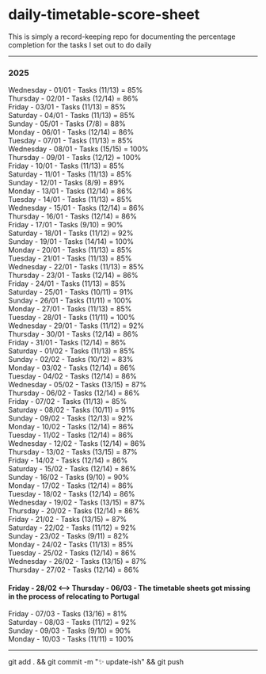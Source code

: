 # daily-timetable-score-sheet

This is simply a record-keeping repo for documenting the percentage completion for the tasks I set out to do daily    

---
### 2025

Wednesday - 01/01 - Tasks (11/13) = 85%  
Thursday - 02/01 - Tasks (12/14) = 86%  
Friday - 03/01 - Tasks (11/13) = 85%  
Saturday - 04/01 - Tasks (11/13) = 85%  
Sunday - 05/01 - Tasks (7/8) = 88%  
Monday - 06/01 - Tasks (12/14) = 86%  
Tuesday - 07/01 - Tasks (11/13) = 85%  
Wednesday - 08/01 - Tasks (15/15) = 100%  
Thursday - 09/01 - Tasks (12/12) = 100%  
Friday - 10/01 - Tasks (11/13) = 85%  
Saturday - 11/01 - Tasks (11/13) = 85%  
Sunday - 12/01 - Tasks (8/9) = 89%  
Monday - 13/01 - Tasks (12/14) = 86%  
Tuesday - 14/01 - Tasks (11/13) = 85%  
Wednesday - 15/01 - Tasks (12/14) = 86%  
Thursday - 16/01 - Tasks (12/14) = 86%  
Friday - 17/01 - Tasks (9/10) = 90%  
Saturday - 18/01 - Tasks (11/12) = 92%  
Sunday - 19/01 - Tasks (14/14) = 100%  
Monday - 20/01 - Tasks (11/13) = 85%  
Tuesday - 21/01 - Tasks (11/13) = 85%  
Wednesday - 22/01 - Tasks (11/13) = 85%  
Thursday - 23/01 - Tasks (12/14) = 86%  
Friday - 24/01 - Tasks (11/13) = 85%  
Saturday - 25/01 - Tasks (10/11) = 91%  
Sunday - 26/01 - Tasks (11/11) = 100%  
Monday - 27/01 - Tasks (11/13) = 85%  
Tuesday - 28/01 - Tasks (11/11) = 100%  
Wednesday - 29/01 - Tasks (11/12) = 92%  
Thursday - 30/01 - Tasks (12/14) = 86%  
Friday - 31/01 - Tasks (12/14) = 86%  
Saturday - 01/02 - Tasks (11/13) = 85%  
Sunday - 02/02 - Tasks (10/12) = 83%  
Monday - 03/02 - Tasks (12/14) = 86%  
Tuesday - 04/02 - Tasks (12/14) = 86%  
Wednesday - 05/02 - Tasks (13/15) = 87%  
Thursday - 06/02 - Tasks (12/14) = 86%  
Friday - 07/02 - Tasks (11/13) = 85%  
Saturday - 08/02 - Tasks (10/11) = 91%  
Sunday - 09/02 - Tasks (12/13) = 92%  
Monday - 10/02 - Tasks (12/14) = 86%  
Tuesday - 11/02 - Tasks (12/14) = 86%  
Wednesday - 12/02 - Tasks (12/14) = 86%  
Thursday - 13/02 - Tasks (13/15) = 87%  
Friday - 14/02 - Tasks (12/14) = 86%  
Saturday - 15/02 - Tasks (12/14) = 86%  
Sunday - 16/02 - Tasks (9/10) = 90%  
Monday - 17/02 - Tasks (12/14) = 86%  
Tuesday - 18/02 - Tasks (12/14) = 86%  
Wednesday - 19/02 - Tasks (13/15) = 87%  
Thursday - 20/02 - Tasks (12/14) = 86%  
Friday - 21/02 - Tasks (13/15) = 87%  
Saturday - 22/02 - Tasks (11/12) = 92%  
Sunday - 23/02 - Tasks (9/11) = 82%  
Monday - 24/02 - Tasks (11/13) = 85%  
Tuesday - 25/02 - Tasks (12/14) = 86%  
Wednesday - 26/02 - Tasks (13/15) = 87%  
Thursday - 27/02 - Tasks (12/14) = 86%  
#### Friday - 28/02 <--> Thursday - 06/03 - The timetable sheets got missing in the process of relocating to Portugal
Friday - 07/03 - Tasks (13/16) = 81%  
Saturday - 08/03 - Tasks (11/12) = 92%  
Sunday - 09/03 - Tasks (9/10) = 90%  
Monday - 10/03 - Tasks (11/11) = 100%  


---
git add . && git commit -m ":sparkles: update-ish" && git push  